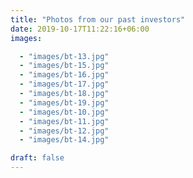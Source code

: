 ```yaml
---
title: "Photos from our past investors"
date: 2019-10-17T11:22:16+06:00
images: 

  - "images/bt-13.jpg"
  - "images/bt-15.jpg"
  - "images/bt-16.jpg"
  - "images/bt-17.jpg"
  - "images/bt-18.jpg"
  - "images/bt-19.jpg"
  - "images/bt-10.jpg"
  - "images/bt-11.jpg"
  - "images/bt-12.jpg"
  - "images/bt-14.jpg"

draft: false
---
```

